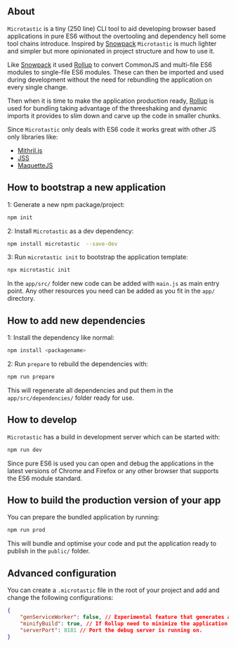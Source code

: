 ## About

```Microtastic``` is a tiny (250 line) CLI tool to aid developing browser based applications in pure ES6 without the overtooling and dependency hell some tool chains introduce. Inspired by [Snowpack](https://www.snowpack.dev/) ```Microtastic``` is much lighter and simpler but more opinionated in project structure and how to use it.

Like [Snowpack](https://www.snowpack.dev/) it used [Rollup](https://rollupjs.org/) to convert CommonJS and multi-file ES6 modules to single-file ES6 modules. These can then be imported and used during development without the need for rebundling the application on every single change.

Then when it is time to make the application production ready, [Rollup](https://rollupjs.org/) is used for bundling taking advantage of the threeshaking and dynamic imports it provides to slim down and carve up the code in smaller chunks.

Since ```Microtastic``` only deals with ES6 code it works great with other JS only libraries like:

- [Mithril.js](https://mithril.js.org/)
- [JSS](https://cssinjs.org/?v=v10.1.1)
- [MaquetteJS](https://maquettejs.org/)

## How to bootstrap a new application

1: Generate a new npm package/project:

```bash
npm init
```

2: Install ```Microtastic``` as a dev dependency:

```bash
npm install microtastic  --save-dev
```

3: Run ```microtastic init``` to bootstrap the application template:

```bash
npx microtastic init
```

In the ```app/src/``` folder new code can be added with ```main.js``` as main entry point. Any other resources you need can be added as you fit in the ```app/``` directory.

## How to add new dependencies

1: Install the dependency like normal:

```bash
npm install <packagename>
```

2: Run ```prepare``` to rebuild the dependencies with:

```bash
npm run prepare
```

This will regenerate all dependencies and put them in the ```app/src/dependencies/``` folder ready for use.

## How to develop

```Microtastic``` has a build in development server which can be started with:

```bash
npm run dev
```

Since pure ES6 is used you can open and debug the applications in the latest versions of Chrome and Firefox or any other browser that supports the ES6 module standard.

## How to build the production version of your app

You can prepare the bundled application by running:

```bash
npm run prod
```

This will bundle and optimise your code and put the application ready to publish in the ```public/``` folder.

## Advanced configuration

You can create a  ```.microtastic``` file in the root of your project and add and change the following configurations:

```json
{
    "genServiceWorker": false, // Experimental feature that generates an offline-mode service worker. Mainly written for my Cubetatic project and will need additional code from the application side to work.
    "minifyBuild": true, // If Rollup need to minimize the application
    "serverPort": 8181 // Port the debug server is running on.
}
```

